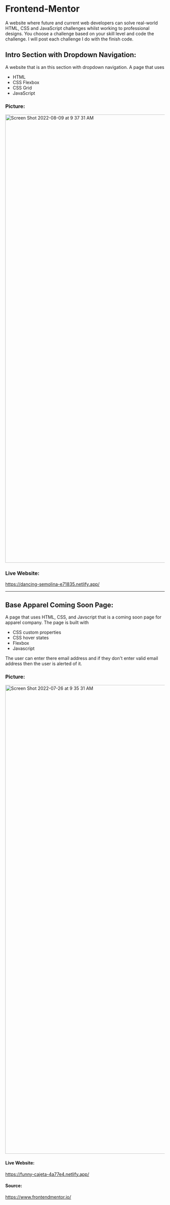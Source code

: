 # Frontend-Mentor

A website where future and current web developers can solve real-world HTML, CSS and JavaScript challenges whilst working to professional designs.
You choose a challenge based on your skill level and code the challenge. I will post each challenge I do with the finish code.

## Intro Section with Dropdown Navigation:
A website that is an this section with dropdown navigation. A page that uses 
- HTML 
- CSS Flexbox 
- CSS Grid 
- JavaScript

### Picture:
<img width="1416" alt="Screen Shot 2022-08-09 at 9 37 31 AM" src="https://user-images.githubusercontent.com/56359938/183664380-20fd6469-6bb0-48bf-9a93-c4f6a853fc62.png">


### Live Website: 
https://dancing-semolina-e71835.netlify.app/

-----------------------------------------------------------------------------------------------------------------------------------------------------

## Base Apparel Coming Soon Page:
A page that uses HTML, CSS, and Javscript that is a coming soon page for apparel company. The page is built with 
- CSS custom properties
- CSS hover states
- Flexbox
- Javascript

The user can enter there email address and if they don't enter valid email address then the user is alerted of it.

### Picture: 
<img width="1481" alt="Screen Shot 2022-07-26 at 9 35 31 AM" src="https://user-images.githubusercontent.com/56359938/181019201-ec1c4cd2-2a64-4619-bf19-4f7d369d0408.png">

#### Live Website: 
https://funny-cajeta-4a77e4.netlify.app/

#### Source:
https://www.frontendmentor.io/








